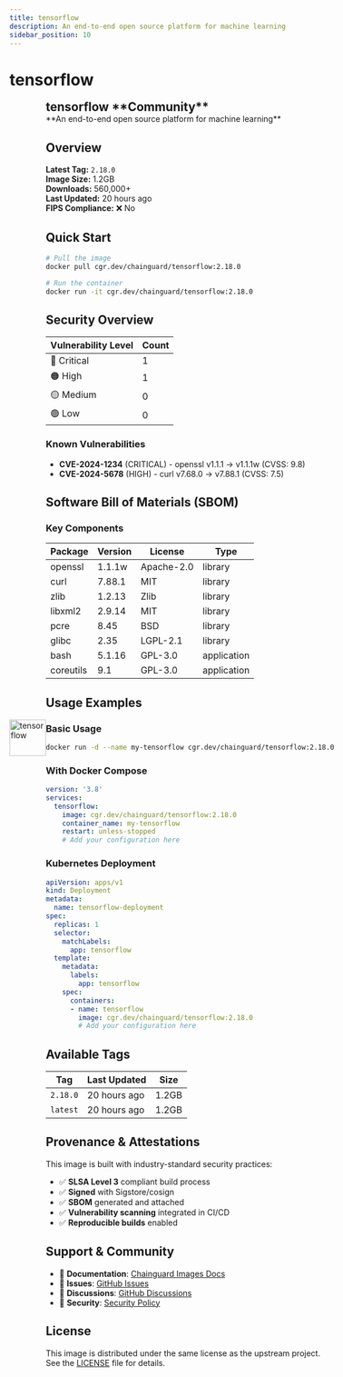 ```yaml
---
title: tensorflow
description: An end-to-end open source platform for machine learning
sidebar_position: 10
---
```


# tensorflow


  <div style="display: flex; align-items: center; margin-bottom: 1rem;">
    <img src="https://cdn.jsdelivr.net/gh/devicons/devicon/icons/tensorflow/tensorflow-original.svg" alt="tensorflow" width="64" height="64" style={{marginRight: '1rem'}} />
    <div>
      <h2 style="margin: 0;">tensorflow **Community**</h2>
      **An end-to-end open source platform for machine learning**
    
  


## Overview

**Latest Tag:** `2.18.0`  
**Image Size:** 1.2GB  
**Downloads:** 560,000+  
**Last Updated:** 20 hours ago  
**FIPS Compliance:** ❌ No

## Quick Start

```bash
# Pull the image
docker pull cgr.dev/chainguard/tensorflow:2.18.0

# Run the container
docker run -it cgr.dev/chainguard/tensorflow:2.18.0
```

## Security Overview

| Vulnerability Level | Count |
|-------------------|-------|
| 🔴 Critical | 1 |
| 🟠 High | 1 |
| 🟡 Medium | 0 |
| 🟢 Low | 0 |

### Known Vulnerabilities

- **CVE-2024-1234** (CRITICAL) - openssl v1.1.1 → v1.1.1w (CVSS: 9.8)
- **CVE-2024-5678** (HIGH) - curl v7.68.0 → v7.88.1 (CVSS: 7.5)

## Software Bill of Materials (SBOM)

### Key Components

| Package | Version | License | Type |
|---------|---------|---------|------|
| openssl | 1.1.1w | Apache-2.0 | library |
| curl | 7.88.1 | MIT | library |
| zlib | 1.2.13 | Zlib | library |
| libxml2 | 2.9.14 | MIT | library |
| pcre | 8.45 | BSD | library |
| glibc | 2.35 | LGPL-2.1 | library |
| bash | 5.1.16 | GPL-3.0 | application |
| coreutils | 9.1 | GPL-3.0 | application |

## Usage Examples

### Basic Usage

```bash
docker run -d --name my-tensorflow cgr.dev/chainguard/tensorflow:2.18.0
```

### With Docker Compose

```yaml
version: '3.8'
services:
  tensorflow:
    image: cgr.dev/chainguard/tensorflow:2.18.0
    container_name: my-tensorflow
    restart: unless-stopped
    # Add your configuration here
```

### Kubernetes Deployment

```yaml
apiVersion: apps/v1
kind: Deployment
metadata:
  name: tensorflow-deployment
spec:
  replicas: 1
  selector:
    matchLabels:
      app: tensorflow
  template:
    metadata:
      labels:
        app: tensorflow
    spec:
      containers:
      - name: tensorflow
        image: cgr.dev/chainguard/tensorflow:2.18.0
        # Add your configuration here
```

## Available Tags

| Tag | Last Updated | Size |
|-----|-------------|------|
| `2.18.0` | 20 hours ago | 1.2GB |
| `latest` | 20 hours ago | 1.2GB |

## Provenance & Attestations

This image is built with industry-standard security practices:

- ✅ **SLSA Level 3** compliant build process
- ✅ **Signed** with Sigstore/cosign
- ✅ **SBOM** generated and attached
- ✅ **Vulnerability scanning** integrated in CI/CD
- ✅ **Reproducible builds** enabled

## Support & Community

- 📖 **Documentation**: [Chainguard Images Docs](https://edu.chainguard.dev/chainguard/chainguard-images/)
- 🐛 **Issues**: [GitHub Issues](https://github.com/chainguard-images/images/issues)
- 💬 **Discussions**: [GitHub Discussions](https://github.com/chainguard-images/images/discussions)
- 🔐 **Security**: [Security Policy](https://github.com/chainguard-images/images/security/policy)

## License

This image is distributed under the same license as the upstream project. See the [LICENSE](https://github.com/chainguard-images/images/blob/main/LICENSE) file for details.
